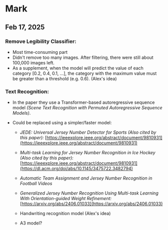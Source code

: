 # Mark

  

## Feb 17, 2025

  

### Remove Legibility Classifier:

  

- Most time-consuming part
- Didn't remove too many images. After filtering, there were still about 100,000 images left.
- As a supplement, when the model will predict the value of each category [0.2, 0.4, 0.1, …], the category with the maximum value must be greater than a threshold (e.g. 0.6). (Alex's idea)

  

### Text Recognition:

  

* In the paper they use a Transformer-based autoregressive sequence model _(Scene Text Recognition with Permuted Autoregressive Sequence Models)_.
* Could be replaced using a simpler/faster model:
  
  * _JEDE: Universal Jersey Number Detector for Sports (Also cited by this paper):_ [https://ieeexplore.ieee.org/abstract/document/9810931](https://ieeexplore.ieee.org/abstract/document/9810931)
  
  * _Multi-task Learning for Jersey Number Recognition in Ice Hockey (Also cited by this paper):_ [https://ieeexplore.ieee.org/abstract/document/9810931](https://dl.acm.org/doi/abs/10.1145/3475722.3482794) 
  
  * _Automatic Team Assignment and Jersey Number Recognition in Football Videos_
  
  * _Generalized Jersey Number Recognition Using Multi-task Learning With Orientation-guided Weight Refinement:_ [https://arxiv.org/abs/2406.01033](https://arxiv.org/abs/2406.01033)
  
  * Handwriting recognition model (Alex's idea)
  
  * A3 model?
